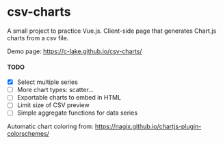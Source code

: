 # csv-charts
A small project to practice Vue.js.
Client-side page that generates Chart.js charts from a csv file.

Demo page: https://c-lake.github.io/csv-charts/

#### TODO
- [x] Select multiple series
- [ ] More chart types: scatter...
- [ ] Exportable charts to embed in HTML
- [ ] Limit size of CSV preview
- [ ] Simple aggregate functions for data series

Automatic chart coloring from: https://nagix.github.io/chartjs-plugin-colorschemes/